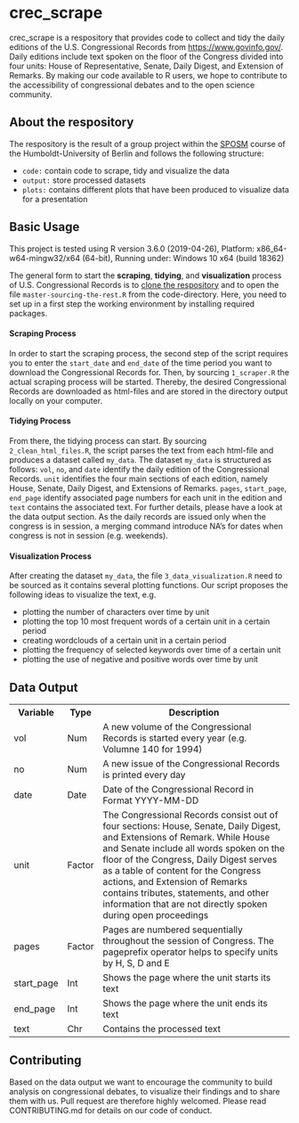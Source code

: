 # crec_scrape
crec_scrape is a respository that provides code to collect and tidy the daily editions of the U.S. Congressional Records from https://www.govinfo.gov/. Daily editions include text spoken on the floor of the Congress divided into four units: House of Representative, Senate, Daily Digest, and Extension of Remarks. By making our code available to R users, we hope to contribute to the accessibility of congressional debates and to the open science community. 

## About the respository
The respository is the result of a group project within the [SPOSM](https://github.com/joachim-gassen/sposm) course of the Humboldt-University of Berlin and follows the following structure:

* `code:` contain code to scrape, tidy and visualize the data
* `output:` store processed datasets
* `plots:` contains different plots that have been produced to visualize data for a presentation

## Basic Usage
This project is tested using R version 3.6.0 (2019-04-26), Platform: x86_64-w64-mingw32/x64 (64-bit), Running under: Windows 10 x64 (build 18362)

The general form to start the **scraping**, **tidying**, and **visualization** process of U.S. Congressional Records is to [clone the respository](https://help.github.com/en/github/creating-cloning-and-archiving-repositories/cloning-a-repository) and to open the file `master-sourcing-the-rest.R` from the code-directory. Here, you need to set up in a first step the working environment by installing required packages. 

#### Scraping Process
In order to start the scraping process, the second step of the script requires you to enter the `start_date` and `end_date` of the time period you want to download the Congressional Records for. Then, by sourcing `1_scraper.R` the actual scraping process will be started. Thereby, the desired Congressional Records are downloaded as html-files and are stored in the directory output locally on your computer. 

#### Tidying Process
From there, the tidying process can start. By sourcing `2_clean_html_files.R`, the script parses the text from each html-file and produces a dataset called `my_data`. The dataset `my_data` is structured as follows: `vol`, `no`, and `date` identify the daily edition of the Congressional Records. `unit` identifies the four main sections of each edition, namely House, Senate, Daily Digest, and Extensions of Remarks. `pages`, `start_page`, `end_page` identify associated page numbers for each unit in the edition and `text` contains the associated text. For further details, please have a look at the data output section. As the daily records are issued only when the congress is in session, a merging command introduce NA’s for dates when congress is not in session (e.g. weekends).

#### Visualization Process
After creating the dataset `my_data`, the file `3_data_visualization.R` need to be sourced as it contains several plotting functions. Our script proposes the following ideas to visualize the text, e.g.

* plotting the number of characters over time by unit
* plotting the top 10 most frequent words of a certain unit in a certain period
* creating wordclouds of a certain unit in a certain period
* plotting the frequency of selected keywords over time of a certain unit
* plotting the use of negative and positive words over time by unit

## Data Output
 <table style="width:100%">
  <tr>
    <th>Variable</th>
    <th>Type</th>
    <th>Description</th>
  </tr>
  <tr>
    <td>vol</td>
    <td>Num</td>
    <td>A new volume of the Congressional Records is started every year (e.g. Volumne 140 for 1994)</td>
  </tr>
  <tr>
    <td>no</td>
    <td>Num</td>
    <td>A new issue of the Congressional Records is printed every day </td>
  </tr>
  <tr>
    <td>date</td>
    <td>Date</td>
    <td>Date of the Congressional Record in Format YYYY-MM-DD</td>
  </tr>
  <tr>
    <td>unit</td>
    <td>Factor</td>
    <td>The Congressional Records consist out of four sections: House, Senate, Daily Digest, and Extensions of Remark. While House and Senate include all words spoken on the floor of the Congress, Daily Digest serves as a table of content for the Congress actions, and Extension of Remarks contains tributes, statements, and other information that are not directly spoken during open proceedings</td>
  </tr>
  <tr>
    <td>pages</td>
    <td>Factor</td>
    <td>Pages are numbered sequentially throughout the session of Congress. The pageprefix operator helps to specify units by H, S, D and E</td>
  </tr>
  <tr>
    <td>start_page</td>
    <td>Int</td>
    <td>Shows the page where the unit starts its text</td>
  </tr>
  <tr>
    <td>end_page</td>
    <td>Int</td>
    <td>Shows the page where the unit ends its text</td>
  </tr>
  <tr>
    <td>text</td>
    <td>Chr</td>
    <td>Contains the processed text </td>
  </tr>
</table> 

## Contributing
Based on the data output we want to encourage the community to build analysis on congressional debates, to visualize their findings and to share them with us. Pull request are therefore highly welcomed. Please read CONTRIBUTING.md for details on our code of conduct.
